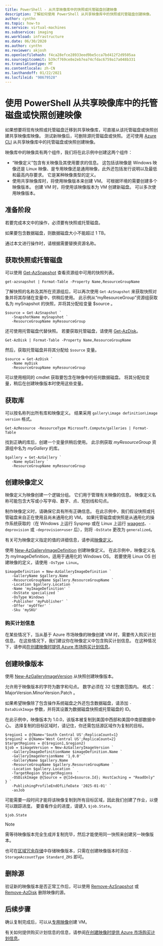 ```yaml
---
title: PowerShell - 从共享映像库中的快照或托管磁盘创建映像
description: 了解如何使用 PowerShell 从共享映像库中的快照或托管磁盘创建映像。
author: cynthn
ms.topic: how-to
ms.service: virtual-machines
ms.subservice: imaging
ms.workload: infrastructure
ms.date: 06/30/2020
ms.author: cynthn
ms.reviewer: akjosh
ms.openlocfilehash: f4ca28efce28933eed9be5cca7bd412f2d9505aa
ms.sourcegitcommit: b39cf769ce8e2eb7ea74cfdac6759a17a048b331
ms.translationtype: MT
ms.contentlocale: zh-CN
ms.lasthandoff: 01/22/2021
ms.locfileid: "98679528"
---
```

# <a name="create-an-image-from-a-managed-disk-or-snapshot-in-a-shared-image-gallery-using-powershell"></a>使用 PowerShell 从共享映像库中的托管磁盘或快照创建映像

如果想要将现有快照或托管磁盘迁移到共享映像库，可直接从该托管磁盘或快照创建共享映像库映像。 测试新映像后，可删除源托管磁盘或快照。 还可使用 [Azure CLI](image-version-snapshot-cli.md) 从共享映像库中的托管磁盘或快照创建映像。

映像库中的映像具有两个组件，我们将在此示例中创建这两个组件：
- “映像定义”包含有关映像及其使用要求的信息。 这包括该映像是 Windows 映像还是 Linux 映像、是专用映像还是通用映像，此外还包括发行说明以及最低和最高内存要求。 它是某种映像类型的定义。 
- 使用共享映像库时，将使用映像版本来创建 VM。 可根据环境的需要创建多个映像版本。 创建 VM 时，将使用该映像版本为 VM 创建新磁盘。 可以多次使用映像版本。


## <a name="before-you-begin"></a>准备阶段

若要完成本文中的操作，必须要有快照或托管磁盘。 

如果要包含数据磁盘，则数据磁盘大小不能超过 1 TB。

通过本文进行操作时，请根据需要替换资源名称。


## <a name="get-the-snapshot-or-managed-disk"></a>获取快照或托管磁盘

可以使用 [Get-AzSnapshot](/powershell/module/az.compute/get-azsnapshot) 查看资源组中可用的快照列表。 

```azurepowershell-interactive
get-azsnapshot | Format-Table -Property Name,ResourceGroupName
```

了解快照的名称及其所在资源组后，可以再次使用 `Get-AzSnapshot` 来获取快照对象并将其存储在变量中，供稍后使用。 此示例从“myResourceGroup”资源组获取名为 mySnapshot 的快照，并将其分配给变量 $source 。 

```azurepowershell-interactive
$source = Get-AzSnapshot `
   -SnapshotName mySnapshot `
   -ResourceGroupName myResourceGroup
```

还可使用托管磁盘代替快照。 若要获取托管磁盘，请使用 [Get-AzDisk](/powershell/module/az.compute/get-azdisk)。 

```azurepowershell-interactive
Get-AzDisk | Format-Table -Property Name,ResourceGroupName
```

然后，获取托管磁盘并将其分配给 `$source` 变量。

```azurepowershell-interactive
$source = Get-AzDisk `
   -Name myDisk
   -ResourceGroupName myResourceGroup
```

可以使用相同的 cmdlet 获取要包含在映像中的任何数据磁盘。 将其分配给变量，稍后在创建映像版本时使用这些变量。


## <a name="get-the-gallery"></a>获取库

可以按名称列出所有库和映像定义。 结果采用 `gallery\image definition\image version` 格式。

```azurepowershell-interactive
Get-AzResource -ResourceType Microsoft.Compute/galleries | Format-Table
```

找到正确的库后，创建一个变量供稍后使用。 此示例获取 *myResourceGroup* 资源组中名为 *myGallery* 的库。

```azurepowershell-interactive
$gallery = Get-AzGallery `
   -Name myGallery `
   -ResourceGroupName myResourceGroup
```


## <a name="create-an-image-definition"></a>创建映像定义 

映像定义为映像创建一个逻辑分组。 它们用于管理有关映像的信息。 映像定义名称可能包含大写或小写字母、数字、点、短划线和句点。 

制作映像定义时，请确保它具有所有正确信息。 在此示例中，我们假设快照或托管磁盘来自正在使用且尚未通用化的 VM。 如果托管磁盘或快照是从通用化的操作系统获取的（在 Windows 上运行 Sysprep 或在 Linux 上运行 [waagent](https://github.com/Azure/WALinuxAgent)、`-deprovision` 或 `-deprovision+user` 后），则将 `-OsState` 更改为 `generalized`。 

有关可为映像定义指定的值的详细信息，请参阅[映像定义](./shared-image-galleries.md#image-definitions)。

使用 [New-AzGalleryImageDefinition](/powershell/module/az.compute/new-azgalleryimageversion) 创建映像定义。 在此示例中，映像定义名为 myImageDefinition，适用于通用化的 Windows OS。 若要使用 Linux OS 创建映像的定义，请使用 `-OsType Linux`。 

```azurepowershell-interactive
$imageDefinition = New-AzGalleryImageDefinition `
   -GalleryName $gallery.Name `
   -ResourceGroupName $gallery.ResourceGroupName `
   -Location $gallery.Location `
   -Name 'myImageDefinition' `
   -OsState specialized `
   -OsType Windows `
   -Publisher 'myPublisher' `
   -Offer 'myOffer' `
   -Sku 'mySKU'
```

### <a name="purchase-plan-information"></a>购买计划信息

在某些情况下，当从基于 Azure 市场映像的映像创建 VM 时，需要传入购买计划信息。 在这些情况下，我们建议你在映像定义中包含购买计划信息。 在这种情况下，请参阅[在创建映像时提供 Azure 市场购买计划信息](marketplace-images.md)。


## <a name="create-an-image-version"></a>创建映像版本

使用 [New-AzGalleryImageVersion](/powershell/module/az.compute/new-azgalleryimageversion) 从快照创建映像版本。 

允许用于映像版本的字符为数字和句点。 数字必须在 32 位整数范围内。 格式：MajorVersion.MinorVersion.Patch  。

如果希望映像除了包含操作系统磁盘之外还包含数据磁盘，请添加 `-DataDiskImage` 参数，并将其设置为数据磁盘快照或托管磁盘的 ID。

在此示例中，映像版本为 1.0.0，该版本被复制到美国中西部和美国中南部数据中心。 选择复制的目标区域时，请记住，你还需包括源区域作为复制的目标。


```azurepowershell-interactive
$region1 = @{Name='South Central US';ReplicaCount=1}
$region2 = @{Name='West Central US';ReplicaCount=2}
$targetRegions = @($region1,$region2)
$job = $imageVersion = New-AzGalleryImageVersion `
   -GalleryImageDefinitionName $imageDefinition.Name `
   -GalleryImageVersionName '1.0.0' `
   -GalleryName $gallery.Name `
   -ResourceGroupName $gallery.ResourceGroupName `
   -Location $gallery.Location `
   -TargetRegion $targetRegions  `
   -OSDiskImage @{Source = @{Id=$source.Id}; HostCaching = "ReadOnly" } `
   -PublishingProfileEndOfLifeDate '2025-01-01' `
   -asJob 
```

可能需要一段时间才能将该映像复制到所有目标区域，因此我们创建了作业，以便可以跟踪进度。 要查看作业的进度，请键入 `$job.State`。

```azurepowershell-interactive
$job.State
```

> [!NOTE]
> 需等待映像版本完全生成并复制完毕，然后才能使用同一快照来创建另一映像版本。 
>
> 也可在[区域冗余存储](../storage/common/storage-redundancy.md)中存储映像版本，只需在创建映像版本时添加 `-StorageAccountType Standard_ZRS` 即可。
>

## <a name="delete-the-source"></a>删除源

验证新的映像版本是否正常工作后，可以使用 [Remove-AzSnapshot](/powershell/module/Az.Compute/Remove-AzSnapshot) 或 [Remove-AzDisk](/powershell/module/az.compute/remove-azdisk) 删除映像的源。


## <a name="next-steps"></a>后续步骤

确认复制完成后，可以从[专用映像](vm-specialized-image-version-powershell.md)创建 VM。

有关如何提供购买计划信息的信息，请参阅[在创建映像时提供 Azure 市场购买计划信息](marketplace-images.md)。